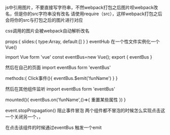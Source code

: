 js中引用图片，不要直接写字符串，不然webpack打包之后图片呗webpack改名，但是你的src字符串没有改名
请使用require（src），这样webpack打包之后会将你的src与打包之后的图片进行对应


css调用的图片会被webpack自动解析改名

props:{
  slides:{
    type:Array,
    default:[]
  }
}
eventHub
在一个性文件实例化一个Vue()

import Vue form 'vue'
const eventBus=new Vue();
export { eventBus }

然后在自己的页面
import eventBus form 'eventBus'

methods:{
  Click事件(){
  eventBus.$emit('funName')
  }
}


然后在其他组件监听
import eventBus form 'eventBus'

mounted(){
eventBus.on('funName',()=>{
  重置某些属性
})
}


event.stopPropagation()   阻止事件冒泡
两个组件都不冒泡的时候怎么实现点击这一个关闭另一个，，

在点击该组件的时候通过eventBus 触发一个emit

